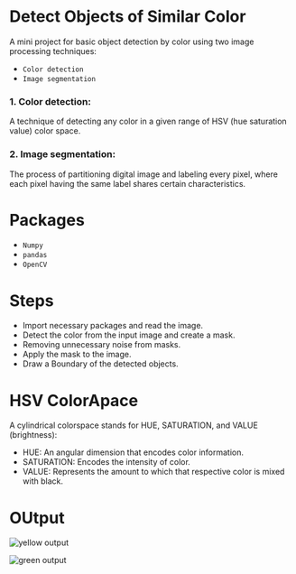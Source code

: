 # Detect Objects of Similar Color
A mini project for basic object detection by color using two image processing techniques:
- `Color detection`
- `Image segmentation`

### 1. Color detection:
A technique of detecting any color in a given range of HSV (hue saturation value) color space.

### 2. Image segmentation:
The process of partitioning digital image and labeling every pixel, where each pixel having the same label shares certain characteristics.

# Packages
- `Numpy`
- `pandas`
- `OpenCV`

# Steps
- Import necessary packages and read the image.
- Detect the color from the input image and create a mask.
- Removing unnecessary noise from masks.
- Apply the mask to the image.
- Draw a Boundary of the detected objects.

# HSV ColorApace
A cylindrical colorspace stands for HUE, SATURATION, and VALUE (brightness):
- HUE: An angular dimension that encodes color information.
- SATURATION: Encodes the intensity of color.
- VALUE: Represents the amount to which that respective color is mixed with black.

# OUtput
![yellow output](https://user-images.githubusercontent.com/91827137/183004735-a925cd0c-d144-4c8f-8c60-b3602a8014f6.PNG)

![green output](https://user-images.githubusercontent.com/91827137/183004749-30a4f985-5253-4db6-b067-dc50f5c1fc3e.PNG)
